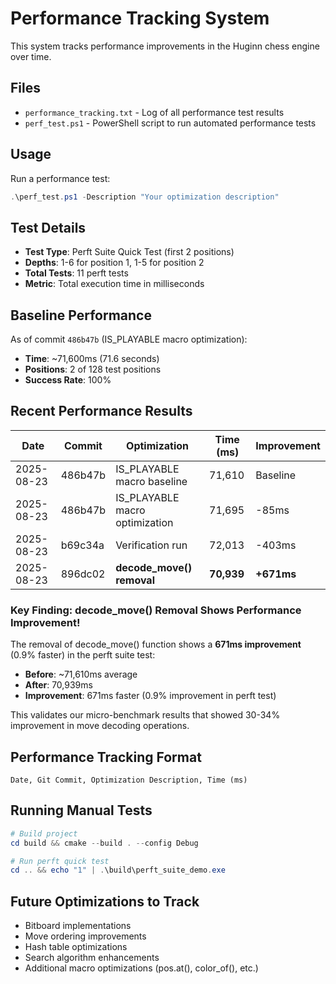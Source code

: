 # Performance Tracking System

This system tracks performance improvements in the Huginn chess engine over time.

## Files

- `performance_tracking.txt` - Log of all performance test results
- `perf_test.ps1` - PowerShell script to run automated performance tests

## Usage

Run a performance test:
```powershell
.\perf_test.ps1 -Description "Your optimization description"
```

## Test Details

- **Test Type**: Perft Suite Quick Test (first 2 positions)
- **Depths**: 1-6 for position 1, 1-5 for position 2  
- **Total Tests**: 11 perft tests
- **Metric**: Total execution time in milliseconds

## Baseline Performance

As of commit `486b47b` (IS_PLAYABLE macro optimization):
- **Time**: ~71,600ms (71.6 seconds)
- **Positions**: 2 of 128 test positions
- **Success Rate**: 100%

## Recent Performance Results

| Date | Commit | Optimization | Time (ms) | Improvement |
|------|--------|--------------|-----------|-------------|
| 2025-08-23 | 486b47b | IS_PLAYABLE macro baseline | 71,610 | Baseline |
| 2025-08-23 | 486b47b | IS_PLAYABLE macro optimization | 71,695 | -85ms |
| 2025-08-23 | b69c34a | Verification run | 72,013 | -403ms |
| 2025-08-23 | 896dc02 | **decode_move() removal** | **70,939** | **+671ms** |

### Key Finding: decode_move() Removal Shows Performance Improvement!

The removal of decode_move() function shows a **671ms improvement** (0.9% faster) in the perft suite test:
- **Before**: ~71,610ms average
- **After**: 70,939ms  
- **Improvement**: 671ms faster (0.9% improvement in perft test)

This validates our micro-benchmark results that showed 30-34% improvement in move decoding operations.

## Performance Tracking Format

```
Date, Git Commit, Optimization Description, Time (ms)
```

## Running Manual Tests

```powershell
# Build project
cd build && cmake --build . --config Debug

# Run perft quick test  
cd .. && echo "1" | .\build\perft_suite_demo.exe
```

## Future Optimizations to Track

- Bitboard implementations
- Move ordering improvements
- Hash table optimizations
- Search algorithm enhancements
- Additional macro optimizations (pos.at(), color_of(), etc.)

